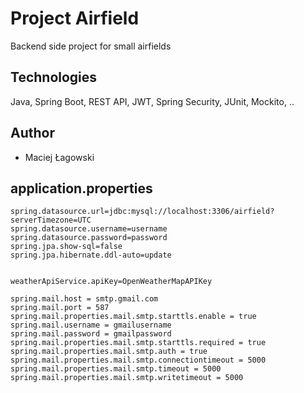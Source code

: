 # Project Airfield
Backend side project for small airfields

## Technologies
Java, Spring Boot, REST API, JWT, Spring Security, JUnit, Mockito, ..

## Author
  * Maciej Łagowski

## application.properties
```
spring.datasource.url=jdbc:mysql://localhost:3306/airfield?serverTimezone=UTC
spring.datasource.username=username
spring.datasource.password=password
spring.jpa.show-sql=false
spring.jpa.hibernate.ddl-auto=update


weatherApiService.apiKey=OpenWeatherMapAPIKey

spring.mail.host = smtp.gmail.com
spring.mail.port = 587
spring.mail.properties.mail.smtp.starttls.enable = true
spring.mail.username = gmailusername
spring.mail.password = gmailpassword
spring.mail.properties.mail.smtp.starttls.required = true
spring.mail.properties.mail.smtp.auth = true
spring.mail.properties.mail.smtp.connectiontimeout = 5000
spring.mail.properties.mail.smtp.timeout = 5000
spring.mail.properties.mail.smtp.writetimeout = 5000

```
